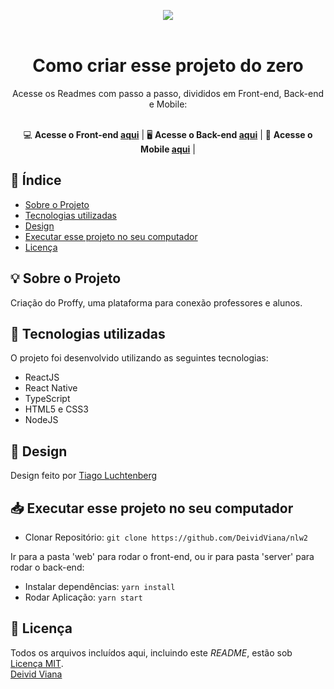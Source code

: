 <p align="center">
  <img src="https://ibb.co/pwDWJMg"/>
  <br><br>
</p>

<h1 align="center">Como criar esse projeto do zero</h1> 
<div align="center">
Acesse os Readmes com passo a passo, divididos em Front-end, Back-end e Mobile:  <br><br>

💻 **Acesse o Front-end [aqui](https://github.com/DeividViana/nlw2/tree/master/mobile)** | 
🖥 **Acesse o Back-end [aqui](https://github.com/DeividViana/nlw2/tree/master/server)** | 
📱 **Acesse o Mobile [aqui](https://github.com/DeividViana/nlw2/tree/master/mobile)** |
</div>


## 📑 Índice

- [Sobre o Projeto](#-sobre-o-projeto)
- [Tecnologias utilizadas](#-tecnologias-utilizadas)
- [Design](#-design)
- [Executar esse projeto no seu computador](#Executar-esse-projeto-no-seu-computador)
- [Licença](#-licença)

## 💡 Sobre o Projeto

Criação do Proffy, uma plataforma para conexão professores e alunos.

## 🚀 Tecnologias utilizadas

O projeto foi desenvolvido utilizando as seguintes tecnologias:

- ReactJS
- React Native
- TypeScript
- HTML5 e CSS3
- NodeJS

## 🎨 Design

Design feito por [Tiago Luchtenberg](https://www.instagram.com/tiagoluchtenberg/)


## 📥 Executar esse projeto no seu computador

- Clonar Repositório: `git clone https://github.com/DeividViana/nlw2`

Ir para a pasta 'web' para rodar o front-end, ou ir para pasta 'server' para rodar o back-end:

- Instalar dependências: `yarn install`
- Rodar Aplicação: `yarn start`


## 📖 Licença

Todos os arquivos incluídos aqui, incluindo este _README_, estão sob [Licença MIT](./LICENSE).<br>
[Deivid Viana](https://github.com/DeividViana)

